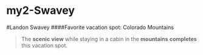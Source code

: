 # my2-Swavey

#Landon Swavey
####Favorite vacation spot: Colorado Mountains
>The **scenic** **view** while staying in a cabin in the **mountains**
>**completes** this vacation spot. 
